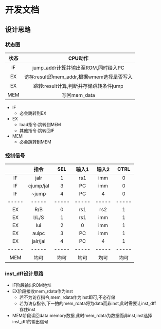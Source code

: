 # 开发文档

## 设计思路

### 状态图

| 状态  |                  CPU动作                   |
| :---: | :----------------------------------------: |
|  IF   |    jump_addr计算并输出至ROM,同时给入PC     |
|  EX   | 访存:result即mem_addr,根据wmem选择是否写入 |
|  EX   |   跳转:result计算,判断并存储跳转条件jump   |
|  MEM  |                写回mem_data                |

- IF
  - 必会跳转到EX
- EX
  - load指令:跳转到MEM
  - 其他指令:跳转回IF
- MEM
  - 必会跳转到MEM

### 控制信号

|       |   指令    |  SEL  | 输入1 | 输入2 | CTRL  |
| :---: | :-------: | :---: | :---: | :---: | :---: |
|  IF   |   jalr    |   1   |  rs1  |  imm  |   0   |
|  IF   | cjump/jal |   3   |  PC   |  imm  |   0   |
|  IF   |   ~jump   |   4   |  PC   |   4   |   0   |
| ----- |   -----   | ----- | ----- | ----- | ----- |
|  EX   |    R/B    |   0   |  rs1  |  rs2  |   1   |
|  EX   |   I/L/S   |   1   |  rs1  |  imm  |   1   |
|  EX   |    lui    |   2   |   0   |  imm  |   1   |
|  EX   |   auipc   |   3   |  PC   |  imm  |   1   |
|  EX   | jalr/jal  |   4   |  PC   |   4   |   1   |
| ----- |   -----   | ----- | ----- | ----- | ----- |
|  MEM  |   均可    | 均可  | 均可  | 均可  | 均可  |

### inst_dff设计思路

- IF阶段输出ROM地址
- EX阶段接收mem_rdata作为inst
  - 若不为访存指令,mem_rdata作为inst即可,不必存储
  - 若为访存指令,下一拍的mem_rdata将为data而非inst,此时需要让inst_dff存住inst
- MEM阶段读回data memory数据,此时mem_rdata为数据而非inst,inst选择inst_dff的输出信号
